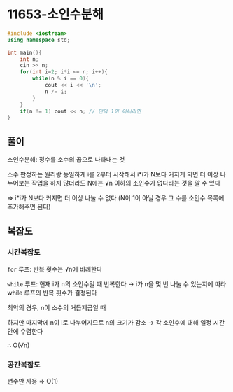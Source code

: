 # 11653-소인수분해

```cpp
#include <iostream>
using namespace std;

int main(){
    int n;
    cin >> n;
    for(int i=2; i*i <= n; i++){
        while(n % i == 0){ 
            cout << i << '\n';
            n /= i;
        }
    }
    if(n != 1) cout << n; // 만약 1이 아니라면
}
```

## 풀이

소인수분해: 정수를 소수의 곱으로 나타내는 것

소수 판정하는 원리랑 동일하게 i를 2부터 시작해서 i*i가 N보다 커지게 되면 더 이상 나누어보는 작업을 하지 않더라도 N에는 √n 이하의 소인수가 없다라는 것을 알 수 있다

⇒ i*i가 N보다 커지면 더 이상 나눌 수 없다 (N이 1이 아닐 경우 그 수를 소인수 목록에 추가해주면 된다)

## 복잡도

### 시간복잡도

`for` 루프: 반복 횟수는 √n에 비례한다

`while` 루프: 현재 i가 n의 소인수일 때 반복한다 → i가 n을 몇 번 나눌 수 있는지에 따라 while 루프의 반복 횟수가 결정된다

최악의 경우, n이 소수의 거듭제곱일 때

하지만 마지막에 n이 i로 나누어지므로 n의 크기가 감소 → 각 소인수에 대해 일정 시간 안에 수렴한다

∴ O(√n)

### 공간복잡도

변수만 사용 ⇒ O(1)
